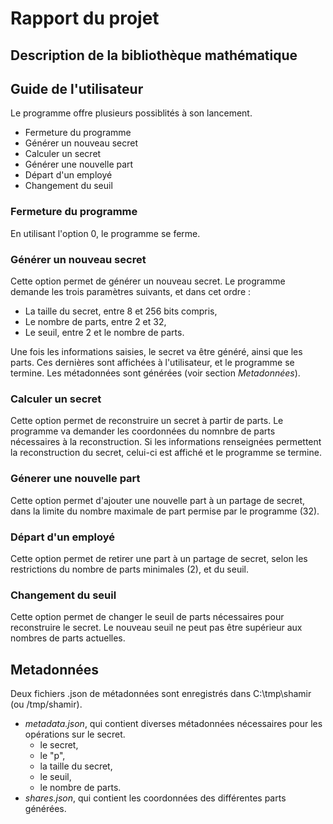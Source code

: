 # Rapport du projet

## Description de la bibliothèque mathématique

## Guide de l'utilisateur
Le programme offre plusieurs possiblités à son lancement.

* Fermeture du programme
* Générer un nouveau secret
* Calculer un secret
* Générer une nouvelle part
* Départ d'un employé
* Changement du seuil

### Fermeture du programme
En utilisant l'option 0, le programme se ferme.

### Générer un nouveau secret
Cette option permet de générer un nouveau secret. Le programme demande les trois paramètres suivants, et dans cet ordre :
* La taille du secret, entre 8 et 256 bits compris,
* Le nombre de parts, entre 2 et 32,
* Le seuil, entre 2 et le nombre de parts.

Une fois les informations saisies, le secret va être généré, ainsi que les parts. Ces dernières sont affichées à l'utilisateur, et le programme se termine. Les métadonnées sont générées (voir section _Metadonnées_).

### Calculer un secret
Cette option permet de reconstruire un secret à partir de parts. Le programme va demander les coordonnées du nomnbre de parts nécessaires à la reconstruction.
Si les informations renseignées permettent la reconstruction du secret, celui-ci est affiché et le programme se termine.

### Génerer une nouvelle part
Cette option permet d'ajouter une nouvelle part à un partage de secret, dans la limite du nombre maximale de part permise par le programme (32).

### Départ d'un employé
Cette option permet de retirer une part à un partage de secret, selon les restrictions du nombre de parts minimales (2), et du seuil.

### Changement du seuil
Cette option permet de changer le seuil de parts nécessaires pour reconstruire le secret. Le nouveau seuil ne peut pas être supérieur aux nombres de parts actuelles.

## Metadonnées
Deux fichiers .json de métadonnées sont enregistrés dans C:\tmp\shamir (ou /tmp/shamir).
* _metadata.json_, qui contient diverses métadonnées nécessaires pour les opérations sur le secret.
  * le secret,
  * le "p",
  * la taille du secret,
  * le seuil,
  * le nombre de parts.
* _shares.json_, qui contient les coordonnées des différentes parts générées.
